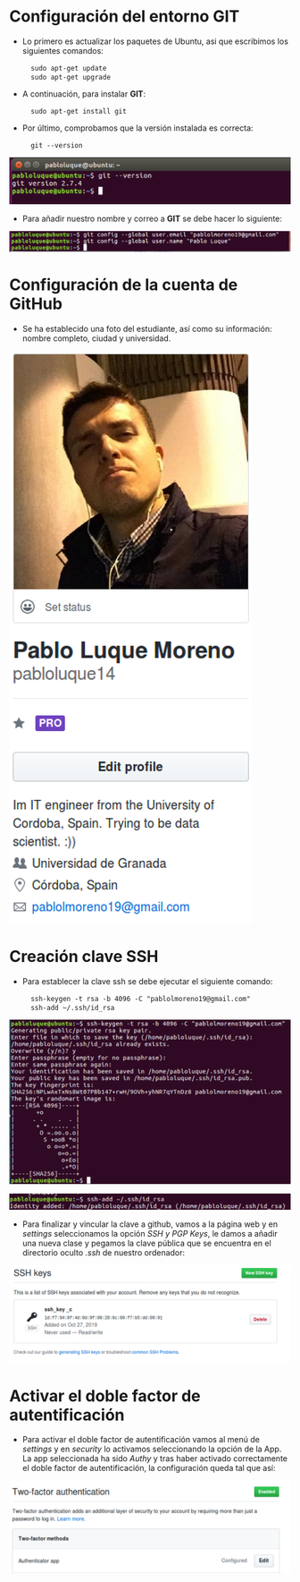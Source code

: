 # Configuración del entorno GIT

* Lo primero es actualizar los paquetes de Ubuntu, asi que escribimos los siguientes comandos:

		sudo apt-get update
		sudo apt-get upgrade


* A continuación, para instalar **GIT**:

		sudo apt-get install git
		

* Por último, comprobamos que la versión instalada es correcta:

		git --version
		
![](docs/imagenes/versionGIT.png)


* Para añadir nuestro nombre y correo a **GIT** se debe hacer lo siguiente:

![](docs/imagenes/emailYnombreGit.png)



# Configuración de la cuenta de GitHub

* Se ha establecido una foto del estudiante, así como su información: nombre completo, ciudad y universidad.

![](docs/imagenes/perfilGithub.png)


# Creación clave SSH

* Para establecer la clave ssh se debe ejecutar el siguiente comando:
		
		ssh-keygen -t rsa -b 4096 -C "pablolmoreno19@gmail.com"
		ssh-add ~/.ssh/id_rsa

![](docs/imagenes/claveSSH_1.png)

![](docs/imagenes/claveSSH_2.png)

* Para finalizar y vincular la clave a github, vamos a la página web y en *settings* seleccionamos la opción *SSH y PGP Keys*, le damos a añadir una nueva clase y pegamos la clave pública que se encuentra en el directorio oculto *.ssh* de nuestro ordenador:


![](docs/imagenes/claveSSHGithub.png)

# Activar el doble factor de autentificación

* Para activar el doble factor de autentificación vamos al menú de *settings* y en *security* lo activamos seleccionando la opción de la App. La app seleccionada ha sido *Authy* y tras haber activado correctamente el doble factor de autentificación, la configuración queda tal que así:


![](docs/imagenes/dobleFactor.png)
